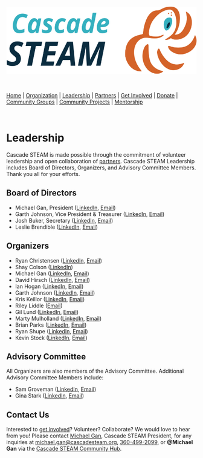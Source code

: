 <style>
  .header {
	display: none;
  }
  .footer {
	display: none;
  }
</style>

<p align="center"><img src="/assets/images/Cascade_STEAM_horizontal_logo_primary.svg" width="600" height="178" /></p>

<br>

[Home](/) | [Organization](/organization) | [Leadership](/leadership) | [Partners](/partners) | [Get Involved](/get-involved) | [Donate](/donate) | [Community Groups](/community-groups) | [Community Projects](/community-projects) | [Mentorship](/mentorship)

<br>

# Leadership

Cascade STEAM is made possible through the commitment of volunteer leadership and open collaboration of [partners](/partners). Cascade STEAM Leadership includes Board of Directors, Organizers, and Advisory Committee Members. Thank you all for your efforts.

## Board of Directors

- Michael Gan, President ([LinkedIn](https://www.linkedin.com/in/michaelbgan), [Email](mailto:michael.gan@cascadesteam.org))
- Garth Johnson, Vice President & Treasurer ([LinkedIn](https://www.linkedin.com/in/growlf), [Email](mailto:@cascadesteam.org))
- Josh Buker, Secretary ([LinkedIn](https://www.linkedin.com/in/joshbuker), [Email](mailto:@cascadesteam.org))
- Leslie Brendible ([LinkedIn](https://www.linkedin.com/in/lesliebrendible), [Email](mailto:@cascadesteam.org))

## Organizers

- Ryan Christensen ([LinkedIn](https://www.linkedin.com/in/rpchristensen), [Email](mailto:ryan.christensen@cascadesteam.org))
- Shay Colson ([LinkedIn](https://www.linkedin.com/in/shaycolson))
- Michael Gan ([LinkedIn](https://www.linkedin.com/in/michaelbgan), [Email](mailto:michael.gan@cascadesteam.org))
- David Hirsch ([LinkedIn](https://www.linkedin.com/in/davidhirsch3), [Email](mailto:david.hirsch@cascadesteam.org))
- Ian Hogan ([LinkedIn](https://www.linkedin.com/in/ianh007), [Email](mailto:ian.hogan@cascadesteam.org))
- Garth Johnson ([LinkedIn](https://www.linkedin.com/in/growlf), [Email](mailto:garth.johnson@cascadesteam.org))
- Kris Keillor ([LinkedIn](https://www.linkedin.com/in/kris-keillor-205199276), [Email](mailto:kris.keillor@cascadesteam.org))
- Riley Liddle ([Email](mailto:riley.liddle@cascadesteam.org))
- Gil Lund ([LinkedIn](https://www.linkedin.com/in/gwlund), [Email](mailto:gil.lund@cascadesteam.org))
- Marty Mulholland ([LinkedIn](https://www.linkedin.com/in/mulholland99), [Email](mailto:marty.mulholland@cascadesteam.org))
- Brian Parks ([LinkedIn](https://www.linkedin.com/in/brian-c-parks), [Email](mailto:brian.parks@cascadesteam.org))
- Ryan Shupe ([LinkedIn](https://www.linkedin.com/in/ryan-shupe-74a48219), [Email](mailto:ryan.shupe@gmail.com))
- Kevin Stock ([LinkedIn](https://www.linkedin.com/in/kevinstock), [Email](mailto:kevin@toolhouse.com))

## Advisory Committee

All Organizers are also members of the Advisory Committee. Additional Advisory Committee Members include:
- Sam Groveman ([LinkedIn](https://www.linkedin.com/in/samgroveman), [Email](mailto:sam.groveman@cascadesteam.org))
- Gina Stark ([LinkedIn](https://www.linkedin.com/in/gina-stark-00608a2a), [Email](mailto:gina.stark@cascadesteam.org))

## Contact Us

Interested to [get involved](/get-involved)? Volunteer? Collaborate? We would love to hear from you! Please contact [Michael Gan](https://www.linkedin.com/in/michaelbgan), Cascade STEAM President, for any inquiries at [michael.gan@cascadesteam.org](mailto:michael.gan@cascadesteam.org), [360-499-2099](tel:3604992099), or **@Michael Gan** via the [Cascade STEAM Community Hub](http://discord.cascadesteam.org).
